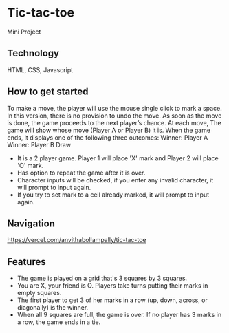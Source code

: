 # Tic-tac-toe 
Mini Project
## Technology
HTML,
CSS,
Javascript
 ## How to get started
To make a move, the player will use the mouse single click to mark a space. In this version, there is no provision to undo the move. As soon as the move is done, the game proceeds to the next player’s chance.
At each move, The game will show whose move (Player A or Player B) it is. When the game ends, it displays one of the following three outcomes:
Winner: Player A
Winner: Player B
Draw 
* It is a 2 player game. Player 1 will place 'X' mark and Player 2 will place 'O' mark.
* Has option to repeat the game after it is over.
* Character inputs will be checked, if you enter any invalid character, it will prompt to input again.
* If you try to set mark to a cell already marked, it will prompt to input again.
## Navigation
https://vercel.com/anvithabollampally/tic-tac-toe
## Features 
* The game is played on a grid that's 3 squares by 3 squares.
* You are X, your friend is O. Players take turns putting their marks in empty squares.
* The first player to get 3 of her marks in a row (up, down, across, or diagonally) is the winner.
* When all 9 squares are full, the game is over. If no player has 3 marks in a row, the game ends in a tie.
